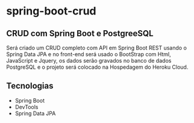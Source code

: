 # spring-boot-crud

## CRUD com Spring Boot e PostgreeSQL

Será criado um CRUD completo com API em Spring Boot REST usando o Spring Data JPA e no front-end será usado o BootStrap com Html, JavaScript e Jquery, os dados serão gravados no banco de dados PostgreSQL e o projeto será colocado na Hospedagem do Heroku Cloud.

## Tecnologias 

- Spring Boot
- DevTools
- Spring Data JPA

